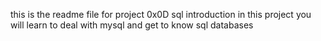 this is the readme file for project 0x0D sql introduction in this project
you will learn to deal with mysql and get to know sql databases
